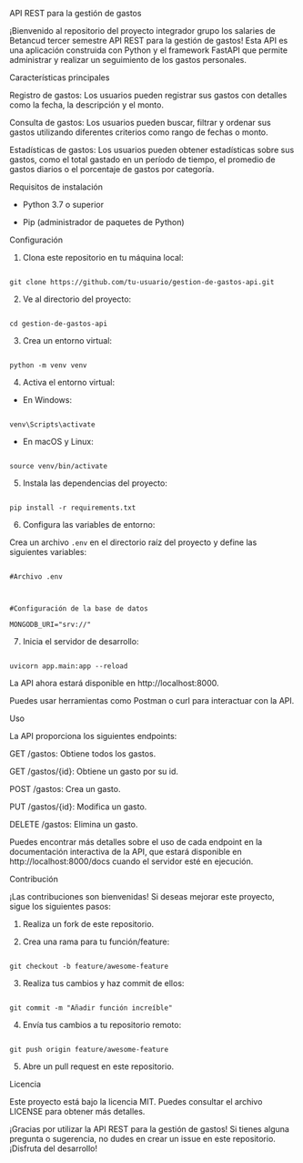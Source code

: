 API REST para la gestión de gastos  

  

¡Bienvenido al repositorio del proyecto integrador grupo los salaries de Betancud tercer semestre API REST para la gestión de gastos! Esta API es una aplicación construida con Python y el framework FastAPI que permite administrar y realizar un seguimiento de los gastos personales. 

  

Características principales 

  

Registro de gastos: Los usuarios pueden registrar sus gastos con detalles como la fecha, la descripción y el monto. 

  

Consulta de gastos: Los usuarios pueden buscar, filtrar y ordenar sus gastos utilizando diferentes criterios como rango de fechas o monto.  

  

Estadísticas de gastos: Los usuarios pueden obtener estadísticas sobre sus gastos, como el total gastado en un período de tiempo, el promedio de gastos diarios o el porcentaje de gastos por categoría. 

  

Requisitos de instalación  

* Python 3.7 o superior  

* Pip (administrador de paquetes de Python) 

  

Configuración  

1.  Clona este repositorio en tu máquina local: 

  

``` 

git clone https://github.com/tu-usuario/gestion-de-gastos-api.git 

``` 

  

2. Ve al directorio del proyecto: 

  

``` 

cd gestion-de-gastos-api  

``` 

  

3. Crea un entorno virtual: 

  

``` 

python -m venv venv  

``` 

  

4. Activa el entorno virtual: 

  

* En Windows: 

  

``` 

venv\Scripts\activate  

``` 

  

* En macOS y Linux: 

  

``` 

source venv/bin/activate  

``` 

  

5. Instala las dependencias del proyecto: 

  

``` 

pip install -r requirements.txt  

``` 

  

6. Configura las variables de entorno: 

  

Crea un archivo `.env` en el directorio raíz del proyecto y define las siguientes variables: 

  

``` 

#Archivo .env 

  

#Configuración de la base de datos 

MONGODB_URI="srv://" 

``` 

  

7. Inicia el servidor de desarrollo: 

  

``` 

uvicorn app.main:app --reload  

``` 

  

La API ahora estará disponible en http://localhost:8000.  

Puedes usar herramientas como Postman o curl para interactuar con la API. 

  

Uso  

  

La API proporciona los siguientes endpoints: 

  

GET /gastos: Obtiene todos los gastos. 

GET /gastos/{id}: Obtiene un gasto por su id. 

POST /gastos: Crea un gasto. 

PUT /gastos/{id}: Modifica un gasto. 

 DELETE /gastos: Elimina un gasto. 

  

  Puedes encontrar más detalles sobre el uso de cada endpoint en la documentación interactiva de la API, que estará disponible en http://localhost:8000/docs cuando el servidor esté en ejecución. 

  

Contribución 

  

¡Las contribuciones son bienvenidas! Si deseas mejorar este proyecto, sigue los siguientes pasos: 

  

1. Realiza un fork de este repositorio.  

2. Crea una rama para tu función/feature:  

  

``` 

git checkout -b feature/awesome-feature  

``` 

  

3. Realiza tus cambios y haz commit de ellos:  

  

``` 

git commit -m "Añadir función increíble"  

``` 

  

4. Envía tus cambios a tu repositorio remoto:  

  

``` 

git push origin feature/awesome-feature  

``` 

  

5. Abre un pull request en este repositorio.  

  

Licencia 

  

Este proyecto está bajo la licencia MIT. Puedes consultar el archivo LICENSE para obtener más detalles. 

  

¡Gracias por utilizar la API REST para la gestión de gastos! Si tienes alguna pregunta o sugerencia, no dudes en crear un issue en este repositorio. ¡Disfruta del desarrollo! 
